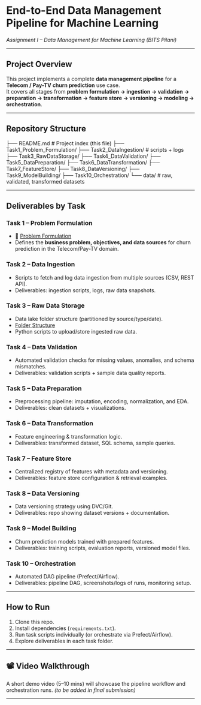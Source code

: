 
# End-to-End Data Management Pipeline for Machine Learning  

*Assignment I – Data Management for Machine Learning (BITS Pilani)*  

---

## Project Overview

This project implements a complete **data management pipeline** for a **Telecom / Pay-TV churn prediction** use case.  
It covers all stages from **problem formulation → ingestion → validation → preparation → transformation → feature store → versioning → modeling → orchestration**.  

---

## Repository Structure

├── README.md # Project index (this file)
├── Task1_Problem_Formulation/
├── Task2_DataIngestion/ # scripts + logs
├── Task3_RawDataStorage/
├── Task4_DataValidation/
├── Task5_DataPreparation/
├── Task6_DataTransformation/
├── Task7_FeatureStore/
├── Task8_DataVersioning/
├── Task9_ModelBuilding/
├── Task10_Orchestration/
└── data/ # raw, validated, transformed datasets

---

## Deliverables by Task

### Task 1 – Problem Formulation
- 📄 [Problem Formulation](Task1_Problem_Formulation/Task1_Problem_Formulation.md)  
- Defines the **business problem, objectives, and data sources** for churn prediction in the Telecom/Pay-TV domain.  

### Task 2 – Data Ingestion
- Scripts to fetch and log data ingestion from multiple sources (CSV, REST API).  
- Deliverables: ingestion scripts, logs, raw data snapshots.  

### Task 3 – Raw Data Storage
- Data lake folder structure (partitioned by source/type/date).
- [Folder Structure](Task3_RawDataStorage/Task3_RawDataStorage.md)  
- Python scripts to upload/store ingested raw data.  

### Task 4 – Data Validation
- Automated validation checks for missing values, anomalies, and schema mismatches.  
- Deliverables: validation scripts + sample data quality reports.  

### Task 5 – Data Preparation
- Preprocessing pipeline: imputation, encoding, normalization, and EDA.  
- Deliverables: clean datasets + visualizations.  

### Task 6 – Data Transformation
- Feature engineering & transformation logic.  
- Deliverables: transformed dataset, SQL schema, sample queries.  

### Task 7 – Feature Store
- Centralized registry of features with metadata and versioning.  
- Deliverables: feature store configuration & retrieval examples.  

### Task 8 – Data Versioning
- Data versioning strategy using DVC/Git.  
- Deliverables: repo showing dataset versions + documentation.  

### Task 9 – Model Building
- Churn prediction models trained with prepared features.  
- Deliverables: training scripts, evaluation reports, versioned model files.  

### Task 10 – Orchestration
- Automated DAG pipeline (Prefect/Airflow).  
- Deliverables: pipeline DAG, screenshots/logs of runs, monitoring setup.  

---

## How to Run
1. Clone this repo.  
2. Install dependencies (`requirements.txt`).  
3. Run task scripts individually (or orchestrate via Prefect/Airflow).  
4. Explore deliverables in each task folder.  

---

## 📽️ Video Walkthrough
A short demo video (5–10 mins) will showcase the pipeline workflow and orchestration runs. *(to be added in final submission)*  

---
